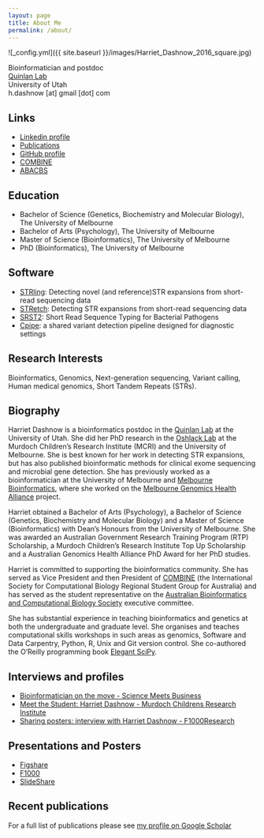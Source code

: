 ```yaml
---
layout: page
title: About Me
permalink: /about/
---
```


![_config.yml]({{ site.baseurl }}/images/Harriet_Dashnow_2016_square.jpg)

Bioinformatician and postdoc<br>
[Quinlan Lab](http://quinlanlab.org/)<br>
University of Utah<br>
h.dashnow [at] gmail [dot] com

## Links
* [Linkedin profile](http://au.linkedin.com/in/hdashnow)
* [Publications](http://scholar.google.com.au/citations?user=4Y3m53gAAAAJ&hl=en)
* [GitHub profile](http://github.com/hdashnow)
* [COMBINE](http://combine.org.au)
* [ABACBS](http://www.abacbs.org/)

## Education
* Bachelor of Science (Genetics, Biochemistry and Molecular Biology), The University of Melbourne
* Bachelor of Arts (Psychology), The University of Melbourne
* Master of Science (Bioinformatics), The University of Melbourne
* PhD (Bioinformatics), The University of Melbourne

## Software
* [STRling](https://github.com/quinlan-lab/STRling): Detecting novel (and reference)STR expansions from short-read sequencing data
* [STRetch](https://github.com/Oshlack/STRetch/): Detecting STR expansions from short-read sequencing data
* [SRST2](http://katholt.github.io/srst2/): Short Read Sequence Typing for Bacterial Pathogens
* [Cpipe](http://cpipeline.org): a shared variant detection pipeline designed for diagnostic settings

## Research Interests
Bioinformatics, Genomics, Next-generation sequencing, Variant calling, Human medical genomics, Short Tandem Repeats (STRs).

## Biography

Harriet Dashnow is a bioinformatics postdoc in the [Quinlan Lab](http://quinlanlab.org/) at the University of Utah. She did her PhD research in the [Oshlack Lab](http://oshlacklab.com/) at the Murdoch Children’s Research Institute (MCRI) and the University of Melbourne. She is best known for her work in detecting STR expansions, but has also published bioinformatic methods for clinical exome sequencing and microbial gene detection. She has previously worked as a bioinformatician at the University of Melbourne and [Melbourne Bioinformatics](https://www.melbournebioinformatics.org.au/), where she worked on the [Melbourne Genomics Health Alliance](https://www.melbournegenomics.org.au/) project.

Harriet obtained a Bachelor of Arts (Psychology), a Bachelor of Science (Genetics, Biochemistry and Molecular Biology) and a Master of Science (Bioinformatics) with Dean’s Honours from the University of Melbourne. She was awarded an Australian Government Research Training Program (RTP) Scholarship, a Murdoch Children’s Research Institute Top Up Scholarship and a Australian Genomics Health Alliance PhD Award for her PhD studies.

Harriet is committed to supporting the bioinformatics community. She has served as Vice President and then President of [COMBINE](https://combine.org.au/) (the International Society for Computational Biology Regional Student Group for Australia) and has served as the student representative on the [Australian Bioinformatics and Computational Biology Society](https://www.abacbs.org/) executive committee.

She has substantial experience in teaching bioinformatics and genetics at both the undergraduate and graduate level. She organises and teaches computational skills workshops in such areas as genomics, Software and Data Carpentry, Python, R, Unix and Git version control. She co-authored the O’Reilly programming book [Elegant SciPy](http://shop.oreilly.com/product/0636920038481.do).

## Interviews and profiles
* [Bioinformatician on the move - Science Meets Business](http://sciencemeetsbusiness.com.au/bioinformatician-on-the-move/)
* [Meet the Student: Harriet Dashnow - Murdoch Childrens Research Institute](https://www.mcri.edu.au/news/meet-student-harriet-dashnow)
* [Sharing posters: interview with Harriet Dashnow - F1000Research](http://blog.f1000research.com/2015/12/02/sharing-posters-interview-with-harriet-dashnow/)

## Presentations and Posters
* [Figshare](https://figshare.com/authors/Harriet_Dashnow/813049)
* [F1000](http://f1000research.com/search?q=dashnow)
* [SlideShare](http://www.slideshare.net/AustralianBioinformatics/how-we-became-bioinformaticians)

## Recent publications
For a full list of publications please see [my profile on Google Scholar](http://scholar.google.com.au/citations?user=4Y3m53gAAAAJ&hl=en)
<script>
    createORCIDProfile("0000-0001-8433-6270","myPublications");
</script>
<div id="myPublications"></div>
